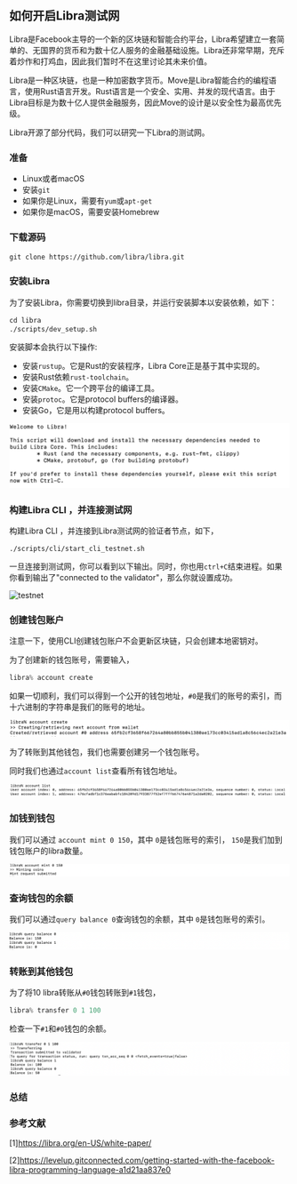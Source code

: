 ## 如何开启Libra测试网

Libra是Facebook主导的一个新的区块链和智能合约平台，Libra希望建立一套简单的、无国界的货币和为数十亿人服务的金融基础设施。Libra还非常早期，充斥着炒作和打鸡血，因此我们暂时不在这里讨论其未来价值。

Libra是一种区块链，也是一种加密数字货币。Move是Libra智能合约的编程语言，使用Rust语言开发。Rust语言是一个安全、实用、并发的现代语言。由于Libra目标是为数十亿人提供金融服务，因此Move的设计是以安全性为最高优先级。

Libra开源了部分代码，我们可以研究一下Libra的测试网。

### 准备

- Linux或者macOS
- 安装`git`
- 如果你是Linux，需要有`yum`或`apt-get`
- 如果你是macOS，需要安装Homebrew 

### 下载源码

```shell
git clone https://github.com/libra/libra.git
```

### 安装Libra 

为了安装Libra，你需要切换到libra目录，并运行安装脚本以安装依赖，如下：

```shell
cd libra
./scripts/dev_setup.sh
```

安装脚本会执行以下操作:

- 安装`rustup`。它是Rust的安装程序，Libra Core正是基于其中实现的。
- 安装Rust依赖`rust-toolchain`。
- 安装`CMake`。它一个跨平台的编译工具。
- 安装`protoc`。它是protocol buffers的编译器。
- 安装Go，它是用以构建protocol buffers。

![setup](media/setup.png)

### 构建Libra CLI ，并连接测试网

构建Libra CLI ，并连接到Libra测试网的验证者节点，如下，

```shell
./scripts/cli/start_cli_testnet.sh
```
一旦连接到测试网，你可以看到以下输出。同时，你也用`ctrl+C`结束进程。如果你看到输出了"connected to the validator"，那么你就设置成功。

![testnet](/media/testnet.jpg)

### 创建钱包账户

注意一下，使用CLI创建钱包账户不会更新区块链，只会创建本地密钥对。

为了创建新的钱包账号，需要输入，

```rust
libra% account create
```

如果一切顺利，我们可以得到一个公开的钱包地址，`#0`是我们的账号的索引，而十六进制的字符串是我们的账号的地址。

![create](media/create.png)

为了转账到其他钱包，我们也需要创建另一个钱包账号。

同时我们也通过`account list`查看所有钱包地址。

![list](media/list.jpg)

### 加钱到钱包

我们可以通过 `account mint 0 150`，其中 `0`是钱包账号的索引， `150`是我们加到钱包账户的libra数量。

![mint](media/mint.png)

### 查询钱包的余额

我们可以通过`query balance 0`查询钱包的余额，其中 `0`是钱包账号的索引。

![query](media/query.png)

### 转账到其他钱包

为了将10 libra转账从`#0`钱包转账到`#1`钱包，

```rust
libra% transfer 0 1 100
```
检查一下`#1`和`#0`钱包的余额。

![transfer](media/transfer.png)

### 总结




### 参考文献

[1]<https://libra.org/en-US/white-paper/>

[2]<https://levelup.gitconnected.com/getting-started-with-the-facebook-libra-programming-language-a1d21aa837e0>



